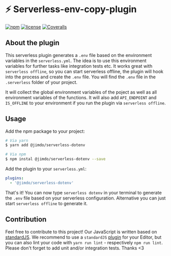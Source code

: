# ⚡️ Serverless-env-copy-plugin

[![npm](https://img.shields.io/npm/v/@jimdo/serverless-dotenv.svg)](https://www.npmjs.com/package/@jimdo/serverless-dotenv)
[![license](https://img.shields.io/github/license/jimdo/serverless-dotenv.svg)](https://github.com/jimdo/serverless-dotenv/blob/master/LICENSE)
[![Coveralls](https://img.shields.io/coveralls/jimdo/serverless-dotenv.svg)](https://coveralls.io/github/jimdo/serverless-dotenv)

## About the plugin

This serverless plugin generates a `.env` file based on the environment variables in the `serverless.yml`. The idea is to use this environment variables for further tasks like integration tests etc. It works great with `serverless offline`, so you can start serverless offline, the plugin will hook into the process and create the `.env` file. You will find the `.env` file in the `.serverless` folder of your project.

It will collect the global environment variables of the poject as well as all environment variables of the functions. It will also add `API_ENDPOINT` and `IS_OFFLINE` to your environment if you run the plugin via `serverless offline`.

## Usage

Add the npm package to your project:

```bash
# Via yarn
$ yarn add @jimdo/serverless-dotenv

# Via npm
$ npm instal @jimdo/serverless-dotenv --save
```

Add the plugin to your `serverless.yml`:

```yaml
plugins:
  - '@jimdo/serverless-dotenv'
```

That's it! You can now type `serverless dotenv` in your terminal to generate the `.env` file based on your serverless configuration. Alternative you can just start `serverless offline` to generate it.

## Contribution

Feel free to contribute to this project! Our JavaScript is written based on [standardJS](https://standardjs.com). We recommend to use a `standardJS` [plugin](https://standardjs.com/index.html#are-there-text-editor-plugins) for your Editor, but you can also lint your code with `yarn run lint` - respectively `npm run lint`. Please don't forget to add unit and/or integration tests. Thanks <3
